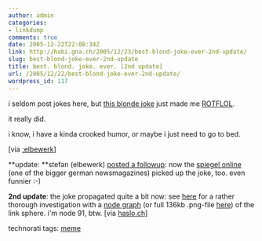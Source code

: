```yaml
---
author: admin
categories:
- linkdump
comments: true
date: 2005-12-22T22:08:34Z
link: http://habi.gna.ch/2005/12/23/best-blond-joke-ever-2nd-update/
slug: best-blond-joke-ever-2nd-update
title: best. blond. joke. ever. [2nd update]
url: /2005/12/22/best-blond-joke-ever-2nd-update/
wordpress_id: 117
---
```


i seldom post jokes here, but [this blonde joke](http://www.w-a-s-a-b-i.com/archives/2005/12/22/best-blond-joke-ever/) just made me [ROTFLOL](http://www.acronymfinder.com/acronym.aspx?rec=%7B937654C5-89E8-11D4-8351-00C04FC2C2BF%7D).
  
it really did.
  
i know, i have a kinda crooked humor, or maybe i just need to go to bed.



[via [:elbewerk](http://elbewerk.com/2005/12/der-beste-blondinenwitz.shtml#comments)]



**update: **stefan (elbewerk) [posted a followup](http://elbewerk.com/2006/01/gespont.shtml): now the [spiegel online](http://www.spiegel.de/netzwelt/netzkultur/0,1518,druck-393295,00.html) (one of the bigger german newsmagazines) picked up the joke, too. even funnier :-)



**2nd update**: the joke propagated quite a bit now: see [here](http://atrustheotaku.livejournal.com/318589.html) for a rather thorough investigation with a [node graph](http://flickr.com/photos/nikolasco/85689163/) (or full 136kb .png-file [here](http://dent.student.umd.edu/~atrus/LJ/Posts/20060112/graph.png)) of the link sphere. i'm node 91, btw. [via [haslo.ch](http://www.haslo.ch/permalink_711~en)]





technorati tags: [meme](http://www.technorati.com/tag/meme)
